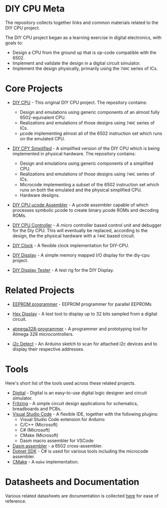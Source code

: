 # DIY CPU Meta

The repository collects together links and common materials related to the DIY CPU project.

The DIY CPU project began as a learning exercise in digital electronics, with goals to:

* Design a CPU from the ground up that is op-code compatible with the 6502.
* Implement and validate the design in a digital circuit simulator.
* Implement the design physically, primarily using the `74HC` series of ICs.

# Core Projects

* [DIY CPU](https://github.com/skagra/diy-cpu) - This original DIY CPU project.  The repository contains:
  * Design and emulations using generic components of an almost fully 6502-equivalent CPU.
  * Realizations and emulations of those designs using `74HC` series of ICs.
  * μcode implementing almost all of the 6502 instruction set which runs on the emulated CPU.

* [DIY CPY Simplified](https://github.com/skagra/diy-cpu-simplified) - A simplified version of the DIY CPU which is being implemented in physical hardware.  The repository contains:
  * Design and emulations using generic components of a simplified CPU.
  * Realizations and emulations of those designs using `74HC` series of ICs.
  * Microcode implementing a subset of the 6502 instruction set which runs on both the emulated and the physical simplified CPU.
  * Hardware desiigns.

* [DIY CPU μcode Assembler](https://github.com/skagra/diy-cpu-uc-assembler) - A μcode assembler capable of which processes symbolic μcode to create binary μcode ROMs and decoding ROMs.

* [DIY CPU Controller](https://github.com/skagra/diy-cpu-controller) - A micro controller based control unit and debugger for the Diy CPU.   This will eventually be replaced, according to the design, the the physical hardware with a `74HC` based circuit.

* [DIY Clock](https://github.com/skagra/diy-clock) - A flexible clock implementation for DIY-CPU.

* [DIY Display](https://github.com/skagra/diy-display) - A simple memory mapped I/O display for the diy-cpu project. 

* [DIY Display Tester](https://github.com/skagra/diy-display-tester) - A test rig for the DIY Display.

# Related Projects

* [EEPROM programmer](https://github.com/skagra/eeprom-programmer) - EEPROM programmer for parallel EEPROMs 

* [Hex Display](https://github.com/skagra/hex-reader) - A test tool to display up to 32 bits sampled from a digital circuit. 

* [atmega328-programmer](https://github.com/skagra/atmega328-programmer) - A programmer and prototyping tool for Atmega 328 microcontrollers. 

* [i2c Detect](https://github.com/skagra/i2c-detect) - An Arduino sketch to scan for attached i2c devices and to display their respective addresses.

# Tools

Here's short list of the tools used across these related projects.

* [Digital](https://github.com/hneemann/Digital) - Digital is an easy-to-use digital logic designer and circuit simulator.
* [Fritzing](https://fritzing.org/) - A simple circuit design applications for schematics, breadboards and PCBs.
* [Visual Studio Code](https://code.visualstudio.com/) - A flexible IDE, together with the following plugins:
  * Visual Studio Code extension for Arduino
  * C/C++ (Microsoft)
  * C# (Microsoft)
  * CMake (Microsoft)
  * Dasm macro assembler for VSCode
* [Dasm assembler](https://dasm-assembler.github.io/) - a 6502 cross-assembler.
* [Dotnet SDK](https://dotnet.microsoft.com/en-us/download) - C# is used for various tools including the microcode assembler.
* [CMake](https://cmake.org/) - A `make` implementation.

# Datasheets and Documentation

Various related datasheets are documentation is collected [here](docs) for ease of reference.

